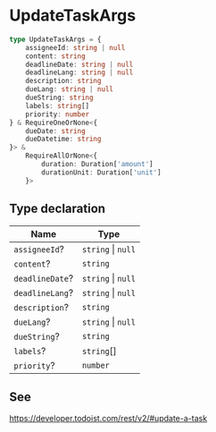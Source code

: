 # UpdateTaskArgs

```ts
type UpdateTaskArgs = {
    assigneeId: string | null
    content: string
    deadlineDate: string | null
    deadlineLang: string | null
    description: string
    dueLang: string | null
    dueString: string
    labels: string[]
    priority: number
} & RequireOneOrNone<{
    dueDate: string
    dueDatetime: string
}> &
    RequireAllOrNone<{
        duration: Duration['amount']
        durationUnit: Duration['unit']
    }>
```

## Type declaration

| Name            | Type               |
| --------------- | ------------------ |
| `assigneeId`?   | `string` \| `null` |
| `content`?      | `string`           |
| `deadlineDate`? | `string` \| `null` |
| `deadlineLang`? | `string` \| `null` |
| `description`?  | `string`           |
| `dueLang`?      | `string` \| `null` |
| `dueString`?    | `string`           |
| `labels`?       | `string`[]         |
| `priority`?     | `number`           |

## See

https://developer.todoist.com/rest/v2/#update-a-task

